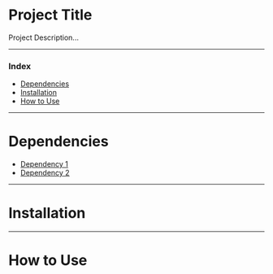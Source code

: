 <h1>Project Title</h1>

Project Description...

---

<h3>Index</h3>

- [Dependencies](#dependencies)
- [Installation](#installation)
- [How to Use](#how-to-use)

---

# Dependencies

- [Dependency 1](https://dep1.com)
- [Dependency 2](https://dep2.com)

---

# Installation



---

# How to Use


